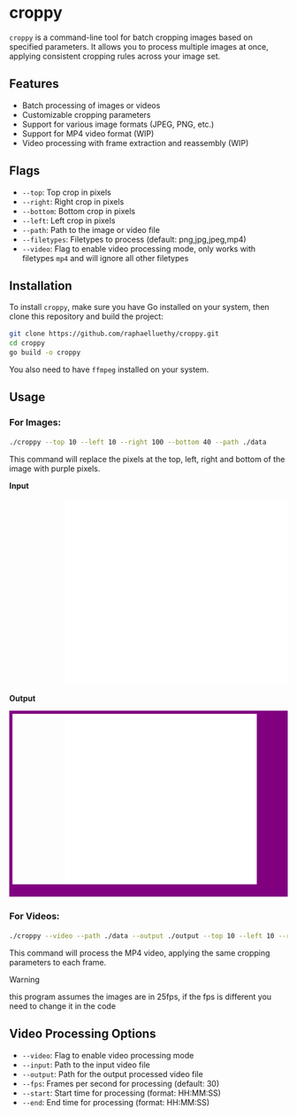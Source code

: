 # croppy

`croppy` is a command-line tool for batch cropping images based on specified parameters. It allows you to process multiple images at once, applying consistent cropping rules across your image set.

## Features

- Batch processing of images or videos
- Customizable cropping parameters
- Support for various image formats (JPEG, PNG, etc.)
- Support for MP4 video format (WIP)
- Video processing with frame extraction and reassembly (WIP)

## Flags

- `--top`: Top crop in pixels
- `--right`: Right crop in pixels
- `--bottom`: Bottom crop in pixels
- `--left`: Left crop in pixels
- `--path`: Path to the image or video file
- `--filetypes`: Filetypes to process (default: png,jpg,jpeg,mp4)
- `--video`: Flag to enable video processing mode, only works with filetypes `mp4` and will ignore all other filetypes

## Installation

To install `croppy`, make sure you have Go installed on your system, then clone this repository and build the project:

```bash
git clone https://github.com/raphaelluethy/croppy.git
cd croppy
go build -o croppy
```

You also need to have `ffmpeg` installed on your system.

## Usage

### For Images:

```bash
./croppy --top 10 --left 10 --right 100 --bottom 40 --path ./data   
```

This command will replace the pixels at the top, left, right and bottom of the image with purple pixels.

**Input**

![Input](./data/image.png)

**Output**

![Output](./output/out_image.png)

### For Videos:

```bash
./croppy --video --path ./data --output ./output --top 10 --left 10 --right 100 --bottom 40
```

This command will process the MP4 video, applying the same cropping parameters to each frame.

> [!WARNING]
> this program assumes the images are in 25fps, if the fps is different you need to change it in the code

## Video Processing Options

- `--video`: Flag to enable video processing mode
- `--input`: Path to the input video file
- `--output`: Path for the output processed video file
- `--fps`: Frames per second for processing (default: 30)
- `--start`: Start time for processing (format: HH:MM:SS)
- `--end`: End time for processing (format: HH:MM:SS)
